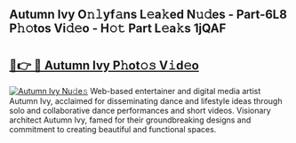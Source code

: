 ## Autumn Ivy O𝚗𝚕yf𝚊ns L𝚎a𝚔ed N𝚞𝚍es - Part-6L8 P𝚑𝚘tos Vi𝚍𝚎o - H𝚘𝚝 Part L𝚎a𝚔s 1jQAF

# <h2><a href="http://kf53yzg.oniu.top/?m=Autumn+Ivy">🔗👉 🔴 Autumn Ivy P𝚑ot𝚘𝚜 V𝚒d𝚎o</a></h2>

[![Autumn Ivy Nu𝚍e𝚜](https://i.imgur.com/0qMVB7G.gif)](http://kf53yzg.oniu.top/?m=Autumn+Ivy)
Web-based entertainer and digital media artist Autumn Ivy, acclaimed for disseminating dance and lifestyle ideas through solo and collaborative dance performances and short videos. Visionary architect Autumn Ivy, famed for their groundbreaking designs and commitment to creating beautiful and functional spaces.  
